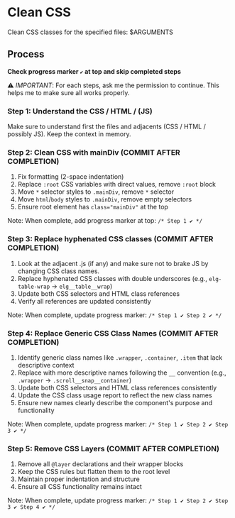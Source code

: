 # Clean CSS

Clean CSS classes for the specified files: $ARGUMENTS

## Process

**Check progress marker `✔️` at top and skip completed steps**

⚠️ *IMPORTANT*: For each steps, ask me the permission to continue. This helps me to make sure all works properly.

### Step 1: Understand the CSS / HTML / (JS)

Make sure to understand first the files and adjacents (CSS / HTML / possibly JS).
Keep the context in memory.


### Step 2: Clean CSS with mainDiv (COMMIT AFTER COMPLETION)
1. Fix formatting (2-space indentation)
2. Replace `:root` CSS variables with direct values, remove `:root` block
3. Move `*` selector styles to `.mainDiv`, remove `*` selector
4. Move `html`/`body` styles to `.mainDiv`, remove empty selectors
5. Ensure root element has `class="mainDiv"` at the top

Note: When complete, add progress marker at top: `/* Step 1 ✔️ */`


### Step 3: Replace hyphenated CSS classes (COMMIT AFTER COMPLETION)
1. Look at the adjacent .js (if any) and make sure not to brake JS by changing CSS class names.
2. Replace hyphenated CSS classes with double underscores (e.g., `elg-table-wrap` → `elg__table__wrap`)
3. Update both CSS selectors and HTML class references
4. Verify all references are updated consistently

Note: When complete, update progress marker: `/* Step 1 ✔️ Step 2 ✔️ */`


### Step 4: Replace Generic CSS Class Names (COMMIT AFTER COMPLETION)
1. Identify generic class names like `.wrapper`, `.container`, `.item` that lack descriptive context
2. Replace with more descriptive names following the `__` convention (e.g., `.wrapper` → `.scroll__snap__container`)
3. Update both CSS selectors and HTML class references consistently
4. Update the CSS class usage report to reflect the new class names
5. Ensure new names clearly describe the component's purpose and functionality

Note: When complete, update progress marker: `/* Step 1 ✔️ Step 2 ✔️ Step 3 ✔️ */`


### Step 5: Remove CSS Layers (COMMIT AFTER COMPLETION)
1. Remove all `@layer` declarations and their wrapper blocks
2. Keep the CSS rules but flatten them to the root level
3. Maintain proper indentation and structure
4. Ensure all CSS functionality remains intact

Note: When complete, update progress marker: `/* Step 1 ✔️ Step 2 ✔️ Step 3 ✔️ Step 4 ✔️ */`


